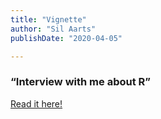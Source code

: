 ```yaml
---
title: "Vignette"
author: "Sil Aarts"
publishDate: "2020-04-05"

---
```


### “Interview with me about R”


[Read it here!](https://vignette.md/interviews/2021-04-05-sil-aarts/)

